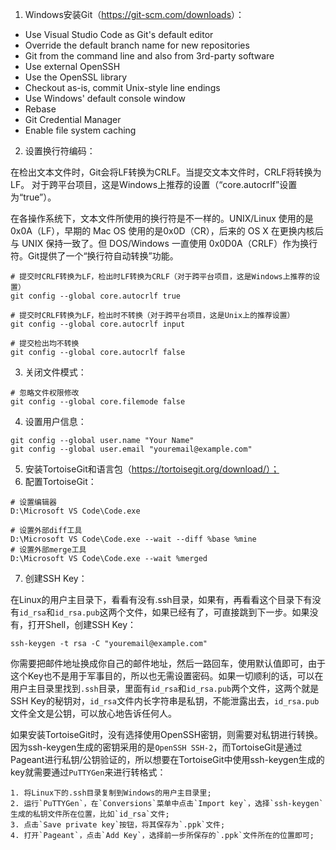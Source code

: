 1. Windows安装Git（<https://git-scm.com/downloads>）：

- Use Visual Studio Code as Git's default editor
- Override the default branch name for new repositories
- Git from the command line and also from 3rd-party software
- Use external OpenSSH
- Use the OpenSSL library
- Checkout as-is, commit Unix-style line endings
- Use Windows' default console window
- Rebase
- Git Credential Manager
- Enable file system caching

2. 设置换行符编码：

在检出文本文件时，Git会将LF转换为CRLF。当提交文本文件时，CRLF将转换为LF。 对于跨平台项目，这是Windows上推荐的设置（“core.autocrlf”设置为“true”）。

在各操作系统下，文本文件所使用的换行符是不一样的。UNIX/Linux 使用的是 0x0A（LF），早期的 Mac OS 使用的是0x0D（CR），后来的 OS X 在更换内核后与 UNIX 保持一致了。但 DOS/Windows 一直使用 0x0D0A（CRLF）作为换行符。Git提供了一个“换行符自动转换”功能。
```
# 提交时CRLF转换为LF，检出时LF转换为CRLF（对于跨平台项目，这是Windows上推荐的设置）
git config --global core.autocrlf true   

# 提交时CRLF转换为LF，检出时不转换（对于跨平台项目，这是Unix上的推荐设置）
git config --global core.autocrlf input   

# 提交检出均不转换
git config --global core.autocrlf false
```

3. 关闭文件模式：

```
# 忽略文件权限修改
git config --global core.filemode false
```

4. 设置用户信息：

```
git config --global user.name "Your Name"
git config --global user.email "youremail@example.com"
```

5. 安装TortoiseGit和语言包（https://tortoisegit.org/download/）；
6. 配置TortoiseGit：
```
# 设置编辑器
D:\Microsoft VS Code\Code.exe

# 设置外部diff工具
D:\Microsoft VS Code\Code.exe --wait --diff %base %mine
# 设置外部merge工具
D:\Microsoft VS Code\Code.exe --wait %merged
```
7. 创建SSH Key：

在Linux的用户主目录下，看看有没有.ssh目录，如果有，再看看这个目录下有没有`id_rsa`和`id_rsa.pub`这两个文件，如果已经有了，可直接跳到下一步。如果没有，打开Shell，创建SSH Key：

```
ssh-keygen -t rsa -C "youremail@example.com"
```

你需要把邮件地址换成你自己的邮件地址，然后一路回车，使用默认值即可，由于这个Key也不是用于军事目的，所以也无需设置密码。如果一切顺利的话，可以在用户主目录里找到`.ssh`目录，里面有`id_rsa`和`id_rsa.pub`两个文件，这两个就是SSH Key的秘钥对，`id_rsa`文件内长字符串是私钥，不能泄露出去，`id_rsa.pub`文件全文是公钥，可以放心地告诉任何人。

如果安装TortoiseGit时，没有选择使用OpenSSH密钥，则需要对私钥进行转换。因为ssh-keygen生成的密钥采用的是`OpenSSH SSH-2`，而TortoiseGit是通过Pageant进行私钥/公钥验证的，所以想要在TortoiseGit中使用ssh-keygen生成的key就需要通过`PuTTYGen`来进行转格式：

```
1. 将Linux下的.ssh目录复制到Windows的用户主目录里;
2. 运行`PuTTYGen`，在`Conversions`菜单中点击`Import key`，选择`ssh-keygen`生成的私钥文件所在位置，比如`id_rsa`文件;
3. 点击`Save private key`按钮，将其保存为`.ppk`文件;
4. 打开`Pageant`，点击`Add Key`，选择前一步所保存的`.ppk`文件所在的位置即可;
```
